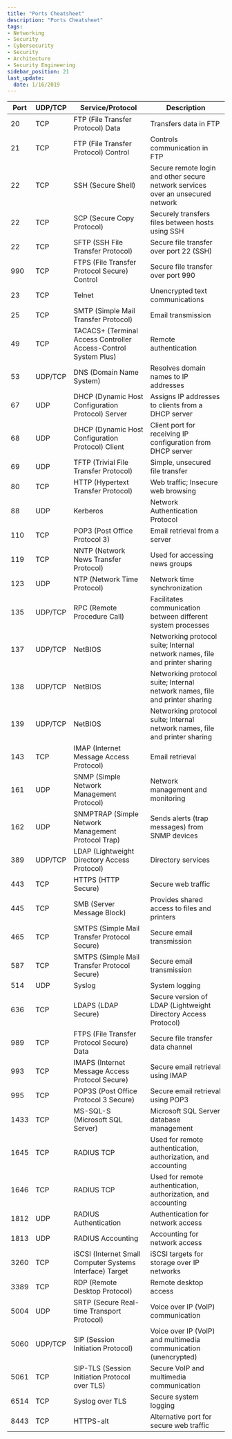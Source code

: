 ```yaml
---
title: "Ports Cheatsheet"
description: "Ports Cheatsheet"
tags: 
- Networking
- Security
- Cybersecurity
- Security 
- Architecture
- Security Engineering
sidebar_position: 21
last_update:
  date: 1/16/2019
---
```





| Port | UDP/TCP | Service/Protocol                                                | Description                                                                     |
| ---- | ------- | --------------------------------------------------------------- | ------------------------------------------------------------------------------- |
| 20   | TCP     | FTP (File Transfer Protocol) Data                               | Transfers data in FTP                                                           |
| 21   | TCP     | FTP (File Transfer Protocol) Control                            | Controls communication in FTP                                                   |
| 22   | TCP     | SSH (Secure Shell)                                              | Secure remote login and other secure network services over an unsecured network |
| 22   | TCP     | SCP (Secure Copy Protocol)                                      | Securely transfers files between hosts using SSH                                |
| 22   | TCP     | SFTP (SSH File Transfer Protocol)                               | Secure file transfer over port 22 (SSH)                                         |
| 990  | TCP     | FTPS (File Transfer Protocol Secure) Control                    | Secure file transfer over port 990                                              |
| 23   | TCP     | Telnet                                                          | Unencrypted text communications                                                 |
| 25   | TCP     | SMTP (Simple Mail Transfer Protocol)                            | Email transmission                                                              |
| 49   | TCP     | TACACS+ (Terminal Access Controller Access-Control System Plus) | Remote authentication                                                           |
| 53   | UDP/TCP | DNS (Domain Name System)                                        | Resolves domain names to IP addresses                                           |
| 67   | UDP     | DHCP (Dynamic Host Configuration Protocol) Server               | Assigns IP addresses to clients from a DHCP server                              |
| 68   | UDP     | DHCP (Dynamic Host Configuration Protocol) Client               | Client port for receiving IP configuration from DHCP server                     |
| 69   | UDP     | TFTP (Trivial File Transfer Protocol)                           | Simple, unsecured file transfer                                                 |
| 80   | TCP     | HTTP (Hypertext Transfer Protocol)                              | Web traffic; Insecure web browsing                                              |
| 88   | UDP     | Kerberos                                                        | Network Authentication Protocol                                                 |
| 110  | TCP     | POP3 (Post Office Protocol 3)                                   | Email retrieval from a server                                                   |
| 119  | TCP     | NNTP (Network News Transfer Protocol)                           | Used for accessing news groups                                                  |
| 123  | UDP     | NTP (Network Time Protocol)                                     | Network time synchronization                                                    |
| 135  | UDP/TCP | RPC (Remote Procedure Call)                                     | Facilitates communication between different system processes                    |
| 137  | UDP/TCP | NetBIOS                                                         | Networking protocol suite; Internal network names, file and printer sharing     |
| 138  | UDP/TCP | NetBIOS                                                         | Networking protocol suite; Internal network names, file and printer sharing     |
| 139  | UDP/TCP | NetBIOS                                                         | Networking protocol suite; Internal network names, file and printer sharing     |
| 143  | TCP     | IMAP (Internet Message Access Protocol)                         | Email retrieval                                                                 |
| 161  | UDP     | SNMP (Simple Network Management Protocol)                       | Network management and monitoring                                               |
| 162  | UDP     | SNMPTRAP (Simple Network Management Protocol Trap)              | Sends alerts (trap messages) from SNMP devices                                  |
| 389  | UDP/TCP | LDAP (Lightweight Directory Access Protocol)                    | Directory services                                                              |
| 443  | TCP     | HTTPS (HTTP Secure)                                             | Secure web traffic                                                              |
| 445  | TCP     | SMB (Server Message Block)                                      | Provides shared access to files and printers                                    |
| 465  | TCP     | SMTPS (Simple Mail Transfer Protocol Secure)                    | Secure email transmission                                                       |
| 587  | TCP     | SMTPS (Simple Mail Transfer Protocol Secure)                    | Secure email transmission                                                       |
| 514  | UDP     | Syslog                                                          | System logging                                                                  |
| 636  | TCP     | LDAPS (LDAP Secure)                                             | Secure version of LDAP (Lightweight Directory Access Protocol)                  |
| 989  | TCP     | FTPS (File Transfer Protocol Secure) Data                       | Secure file transfer data channel                                               |
| 993  | TCP     | IMAPS (Internet Message Access Protocol Secure)                 | Secure email retrieval using IMAP                                               |
| 995  | TCP     | POP3S (Post Office Protocol 3 Secure)                           | Secure email retrieval using POP3                                               |
| 1433 | TCP     | MS-SQL-S (Microsoft SQL Server)                                 | Microsoft SQL Server database management                                        |
| 1645 | TCP     | RADIUS TCP                                                      | Used for remote authentication, authorization, and accounting                   |
| 1646 | TCP     | RADIUS TCP                                                      | Used for remote authentication, authorization, and accounting                   |
| 1812 | UDP     | RADIUS Authentication                                           | Authentication for network access                                               |
| 1813 | UDP     | RADIUS Accounting                                               | Accounting for network access                                                   |
| 3260 | TCP     | iSCSI (Internet Small Computer Systems Interface) Target        | iSCSI targets for storage over IP networks                                      |
| 3389 | TCP     | RDP (Remote Desktop Protocol)                                   | Remote desktop access                                                           |
| 5004 | UDP     | SRTP (Secure Real-time Transport Protocol)                      | Voice over IP (VoIP) communication                                              |
| 5060 | UDP/TCP | SIP (Session Initiation Protocol)                               | Voice over IP (VoIP) and multimedia communication (unencrypted)                 |
| 5061 | TCP     | SIP-TLS (Session Initiation Protocol over TLS)                  | Secure VoIP and multimedia communication                                        |
| 6514 | TCP     | Syslog over TLS                                                 | Secure system logging                                                           |
| 8443 | TCP     | HTTPS-alt                                                       | Alternative port for secure web traffic                                         |
